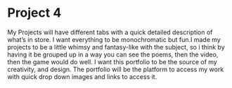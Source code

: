 # Project 4

My Projects will have different tabs with a quick detailed description of what’s in store. I want everything to be monochromatic but fun.I made my projects to be a little whimsy and fantasy-like with the subject, so i think by having it be grouped up in a way you can see the poems, then the video, then the game would do well. I want this portfolio to be the source of my creativity, and design. The portfolio will be the platform to access my work with quick drop down images and links to access it.
